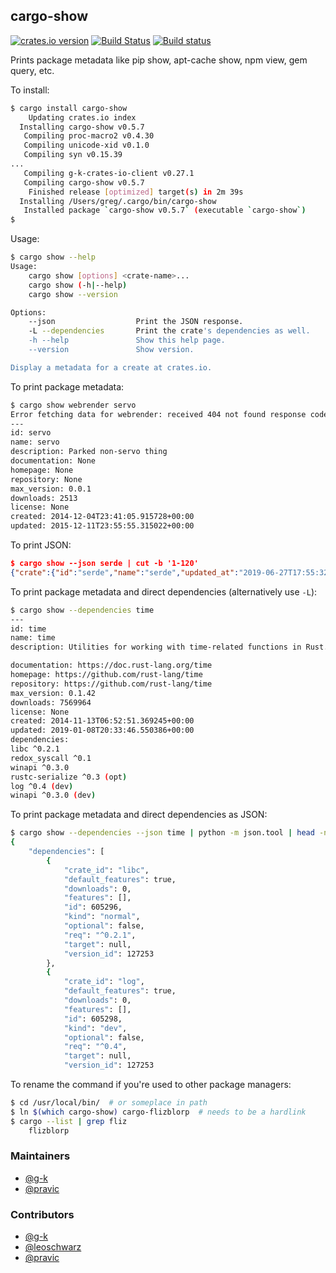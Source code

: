 ## cargo-show

[![crates.io version](https://img.shields.io/crates/v/cargo-show.svg)](https://img.shields.io/crates/v/cargo-show.svg)
[![Build Status](https://travis-ci.org/g-k/cargo-show.svg?branch=master)](https://travis-ci.org/g-k/cargo-show)
[![Build status](https://ci.appveyor.com/api/projects/status/m9cf5vhft7qwisas?svg=true)](https://ci.appveyor.com/project/g-k/cargo-show)

Prints package metadata like pip show, apt-cache show, npm view, gem query, etc.

To install:

```sh
$ cargo install cargo-show
    Updating crates.io index
  Installing cargo-show v0.5.7
   Compiling proc-macro2 v0.4.30
   Compiling unicode-xid v0.1.0
   Compiling syn v0.15.39
...
   Compiling g-k-crates-io-client v0.27.1
   Compiling cargo-show v0.5.7
    Finished release [optimized] target(s) in 2m 39s
  Installing /Users/greg/.cargo/bin/cargo-show
   Installed package `cargo-show v0.5.7` (executable `cargo-show`)
$
```

Usage:

```sh
$ cargo show --help
Usage:
    cargo show [options] <crate-name>...
    cargo show (-h|--help)
    cargo show --version

Options:
    --json                  Print the JSON response.
    -L --dependencies       Print the crate's dependencies as well.
    -h --help               Show this help page.
    --version               Show version.

Display a metadata for a create at crates.io.
```

To print package metadata:

```sh
$ cargo show webrender servo
Error fetching data for webrender: received 404 not found response code
---
id: servo
name: servo
description: Parked non-servo thing
documentation: None
homepage: None
repository: None
max_version: 0.0.1
downloads: 2513
license: None
created: 2014-12-04T23:41:05.915728+00:00
updated: 2015-12-11T23:55:55.315022+00:00
```

To print JSON:

```json
$ cargo show --json serde | cut -b '1-120'
{"crate":{"id":"serde","name":"serde","updated_at":"2019-06-27T17:55:32.789011+00:00","versions":[158762,157964,153883,1
```

To print package metadata and direct dependencies (alternatively use `-L`):

```sh
$ cargo show --dependencies time
---
id: time
name: time
description: Utilities for working with time-related functions in Rust.

documentation: https://doc.rust-lang.org/time
homepage: https://github.com/rust-lang/time
repository: https://github.com/rust-lang/time
max_version: 0.1.42
downloads: 7569964
license: None
created: 2014-11-13T06:52:51.369245+00:00
updated: 2019-01-08T20:33:46.550386+00:00
dependencies:
libc ^0.2.1
redox_syscall ^0.1
winapi ^0.3.0
rustc-serialize ^0.3 (opt)
log ^0.4 (dev)
winapi ^0.3.0 (dev)
```


To print package metadata and direct dependencies as JSON:

```sh
$ cargo show --dependencies --json time | python -m json.tool | head -n25
{
    "dependencies": [
        {
            "crate_id": "libc",
            "default_features": true,
            "downloads": 0,
            "features": [],
            "id": 605296,
            "kind": "normal",
            "optional": false,
            "req": "^0.2.1",
            "target": null,
            "version_id": 127253
        },
        {
            "crate_id": "log",
            "default_features": true,
            "downloads": 0,
            "features": [],
            "id": 605298,
            "kind": "dev",
            "optional": false,
            "req": "^0.4",
            "target": null,
            "version_id": 127253
```


To rename the command if you're used to other package managers:

```sh
$ cd /usr/local/bin/  # or someplace in path
$ ln $(which cargo-show) cargo-flizblorp  # needs to be a hardlink
$ cargo --list | grep fliz
    flizblorp
```

### Maintainers

* [@g-k](https://github.com/g-k)
* [@pravic](https://github.com/pravic)

### Contributors

* [@g-k](https://github.com/g-k)
* [@leoschwarz](https://github.com/leoschwarz)
* [@pravic](https://github.com/pravic)
